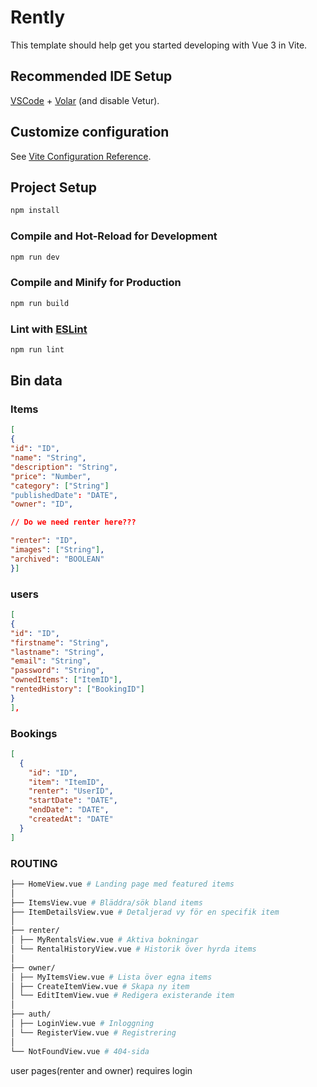 # Rently

This template should help get you started developing with Vue 3 in Vite.

## Recommended IDE Setup

[VSCode](https://code.visualstudio.com/) + [Volar](https://marketplace.visualstudio.com/items?itemName=Vue.volar) (and disable Vetur).

## Customize configuration

See [Vite Configuration Reference](https://vite.dev/config/).

## Project Setup

```sh
npm install
```

### Compile and Hot-Reload for Development

```sh
npm run dev
```

### Compile and Minify for Production

```sh
npm run build
```

### Lint with [ESLint](https://eslint.org/)

```sh
npm run lint
```

## Bin data

### Items

```json
[
{
"id": "ID",
"name": "String",
"description": "String",
"price": "Number",
"category": ["String"]
"publishedDate": "DATE",
"owner": "ID",

// Do we need renter here???

"renter": "ID",
"images": ["String"],
"archived": "BOOLEAN"
}]
```

### users

```json
[
{
"id": "ID",
"firstname": "String",
"lastname": "String",
"email": "String",
"password": "String",
"ownedItems": ["ItemID"],
"rentedHistory": ["BookingID"]
}
],
```

### Bookings

```json
[
  {
    "id": "ID",
    "item": "ItemID",
    "renter": "UserID",
    "startDate": "DATE",
    "endDate": "DATE",
    "createdAt": "DATE"
  }
]
```

### ROUTING

```bash
├── HomeView.vue # Landing page med featured items
│
├── ItemsView.vue # Bläddra/sök bland items
├── ItemDetailsView.vue # Detaljerad vy för en specifik item
│
├── renter/
│ ├── MyRentalsView.vue # Aktiva bokningar
│ └── RentalHistoryView.vue # Historik över hyrda items
│
├── owner/
│ ├── MyItemsView.vue # Lista över egna items
│ ├── CreateItemView.vue # Skapa ny item
│ └── EditItemView.vue # Redigera existerande item
│
├── auth/
│ ├── LoginView.vue # Inloggning
│ └── RegisterView.vue # Registrering
│
└── NotFoundView.vue # 404-sida
```

user pages(renter and owner) requires login
